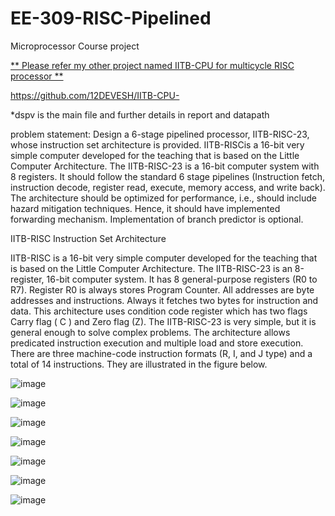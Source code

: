 # EE-309-RISC-Pipelined
Microprocessor Course project 

[** Please refer my other project named IITB-CPU for multicycle RISC processor **](https://github.com/12DEVESH/IITB-CPU-)

https://github.com/12DEVESH/IITB-CPU-

*dspv is the main file and further details in report and datapath

problem statement:
Design a 6-stage pipelined processor, IITB-RISC-23, whose instruction set architecture is provided.  IITB-RISCis a 16-bit very simple computer developed for the teaching that is based on the Little Computer Architecture. The IITB-RISC-23 is a 16-bit computer system with 8 registers. It should follow the standard 6 stage pipelines (Instruction fetch, instruction decode, register read, execute, memory access, and write back). The architecture should be optimized for performance, i.e., should include hazard mitigation techniques. Hence, it should have implemented forwarding mechanism.  Implementation of branch predictor is optional.

IITB-RISC Instruction Set Architecture

IITB-RISC is a 16-bit very simple computer developed for the teaching that is based on the Little Computer Architecture. The IITB-RISC-23 is an 8-register, 16-bit computer system. It has 8 general-purpose registers (R0 to R7). Register R0 is always stores Program Counter. All addresses are byte addresses and instructions. Always it fetches two bytes for instruction and data. This architecture uses condition code register which has two flags Carry flag ( C ) and Zero flag (Z). The IITB-RISC-23 is very simple, but it is general enough to solve complex problems. The architecture allows predicated instruction execution and multiple load and store execution. There are three machine-code instruction formats (R, I, and J type) and a total of 14 instructions. They are illustrated in the figure below.

![image](https://github.com/12DEVESH/EE-309-RISC-Pipelined/assets/96682968/0e9d16db-9175-4af2-90ae-5c8827034ff8)

![image](https://github.com/12DEVESH/EE-309-RISC-Pipelined/assets/96682968/89d5a703-d4ea-4b75-98f2-406c8e14ff1b)

![image](https://github.com/12DEVESH/EE-309-RISC-Pipelined/assets/96682968/bcb3b747-6e8a-40e4-867a-f6eec5244d09)

![image](https://github.com/12DEVESH/EE-309-RISC-Pipelined/assets/96682968/cb8d6c92-7102-409d-aba0-0a36f35b6123)

![image](https://github.com/12DEVESH/EE-309-RISC-Pipelined/assets/96682968/16c1e2e7-d666-4427-9bf9-6b694198a955)

![image](https://github.com/12DEVESH/EE-309-RISC-Pipelined/assets/96682968/ed0a1d6a-f2c1-4243-9081-d546095f9fee)

![image](https://github.com/12DEVESH/EE-309-RISC-Pipelined/assets/96682968/b4fbff76-1add-4543-b78b-8441470c5bcd)








